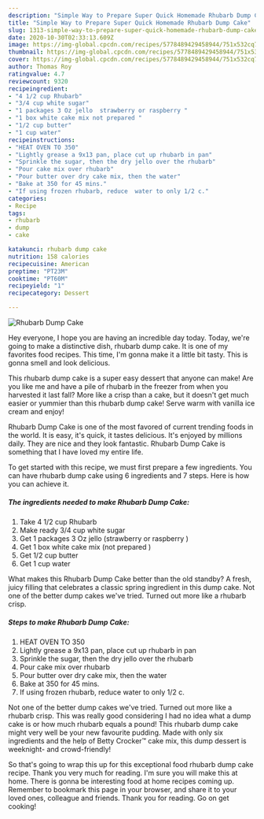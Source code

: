```yaml
---
description: "Simple Way to Prepare Super Quick Homemade Rhubarb Dump Cake"
title: "Simple Way to Prepare Super Quick Homemade Rhubarb Dump Cake"
slug: 1313-simple-way-to-prepare-super-quick-homemade-rhubarb-dump-cake
date: 2020-10-30T02:33:13.609Z
image: https://img-global.cpcdn.com/recipes/5778489429458944/751x532cq70/rhubarb-dump-cake-recipe-main-photo.jpg
thumbnail: https://img-global.cpcdn.com/recipes/5778489429458944/751x532cq70/rhubarb-dump-cake-recipe-main-photo.jpg
cover: https://img-global.cpcdn.com/recipes/5778489429458944/751x532cq70/rhubarb-dump-cake-recipe-main-photo.jpg
author: Thomas Roy
ratingvalue: 4.7
reviewcount: 9320
recipeingredient:
- "4 1/2 cup Rhubarb"
- "3/4 cup white sugar"
- "1 packages 3 Oz jello  strawberry or raspberry "
- "1 box white cake mix not prepared "
- "1/2 cup butter"
- "1 cup water"
recipeinstructions:
- "HEAT OVEN TO 350"
- "Lightly grease a 9x13 pan, place cut up rhubarb in pan"
- "Sprinkle the sugar, then the dry jello over the rhubarb"
- "Pour cake mix over rhubarb"
- "Pour butter over dry cake mix, then the water"
- "Bake at 350 for 45 mins."
- "If using frozen rhubarb, reduce  water to only 1/2 c."
categories:
- Recipe
tags:
- rhubarb
- dump
- cake

katakunci: rhubarb dump cake 
nutrition: 158 calories
recipecuisine: American
preptime: "PT23M"
cooktime: "PT60M"
recipeyield: "1"
recipecategory: Dessert

---
```



![Rhubarb Dump Cake](https://img-global.cpcdn.com/recipes/5778489429458944/751x532cq70/rhubarb-dump-cake-recipe-main-photo.jpg)

Hey everyone, I hope you are having an incredible day today. Today, we're going to make a distinctive dish, rhubarb dump cake. It is one of my favorites food recipes. This time, I'm gonna make it a little bit tasty. This is gonna smell and look delicious.

This rhubarb dump cake is a super easy dessert that anyone can make! Are you like me and have a pile of rhubarb in the freezer from when you harvested it last fall? More like a crisp than a cake, but it doesn&#39;t get much easier or yummier than this rhubarb dump cake! Serve warm with vanilla ice cream and enjoy!

Rhubarb Dump Cake is one of the most favored of current trending foods in the world. It is easy, it's quick, it tastes delicious. It's enjoyed by millions daily. They are nice and they look fantastic. Rhubarb Dump Cake is something that I have loved my entire life.


To get started with this recipe, we must first prepare a few ingredients. You can have rhubarb dump cake using 6 ingredients and 7 steps. Here is how you can achieve it.

<!--inarticleads1-->

##### The ingredients needed to make Rhubarb Dump Cake:

1. Take 4 1/2 cup Rhubarb
1. Make ready 3/4 cup white sugar
1. Get 1 packages 3 Oz jello  (strawberry or raspberry )
1. Get 1 box white cake mix (not prepared )
1. Get 1/2 cup butter
1. Get 1 cup water


What makes this Rhubarb Dump Cake better than the old standby? A fresh, juicy filling that celebrates a classic spring ingredient in this dump cake. Not one of the better dump cakes we&#39;ve tried. Turned out more like a rhubarb crisp. 

<!--inarticleads2-->

##### Steps to make Rhubarb Dump Cake:

1. HEAT OVEN TO 350
1. Lightly grease a 9x13 pan, place cut up rhubarb in pan
1. Sprinkle the sugar, then the dry jello over the rhubarb
1. Pour cake mix over rhubarb
1. Pour butter over dry cake mix, then the water
1. Bake at 350 for 45 mins.
1. If using frozen rhubarb, reduce  water to only 1/2 c.


Not one of the better dump cakes we&#39;ve tried. Turned out more like a rhubarb crisp. This was really good considering I had no idea what a dump cake is or how much rhubarb equals a pound! This rhubarb dump cake might very well be your new favourite pudding. Made with only six ingredients and the help of Betty Crocker™ cake mix, this dump dessert is weeknight- and crowd-friendly! 

So that's going to wrap this up for this exceptional food rhubarb dump cake recipe. Thank you very much for reading. I'm sure you will make this at home. There is gonna be interesting food at home recipes coming up. Remember to bookmark this page in your browser, and share it to your loved ones, colleague and friends. Thank you for reading. Go on get cooking!
